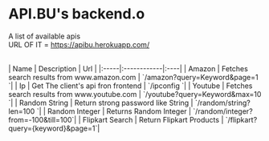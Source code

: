 # API.BU's backend.o

A list of available apis<br>
URL OF IT = https://apibu.herokuapp.com/  <br>

<br>
| Name | Description | Url |
|:-----|:------------|:----|
| Amazon | Fetches search results from www.amazon.com | `/amazon?query=Keyword&page=1 `|
| Ip | Get The client's api fron frontend | `/ipconfig `|
| Youtube | Fetches search results from www.youtube.com  | `/youtube?query=Keyword&max=10 `|
| Random String | Return strong password like String | `/random/string?len=100 `|
| Random Integer | Returns Random Integer | `/random/integer?from=-100&till=100`|
| Flipkart Search | Return Flipkart Products | `/flipkart?query={keyword}&page=1`|
